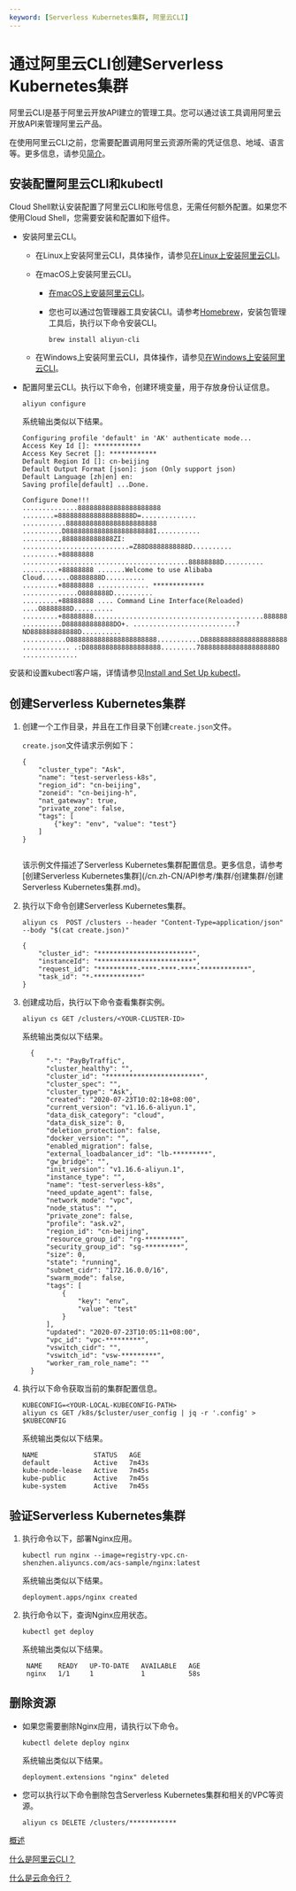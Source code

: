 ```yaml
---
keyword: [Serverless Kubernetes集群, 阿里云CLI]
---
```


# 通过阿里云CLI创建Serverless Kubernetes集群

阿里云CLI是基于阿里云开放API建立的管理工具。您可以通过该工具调用阿里云开放API来管理阿里云产品。

在使用阿里云CLI之前，您需要配置调用阿里云资源所需的凭证信息、地域、语言等。更多信息，请参见[简介]()。

## 安装配置阿里云CLI和kubectl

Cloud Shell默认安装配置了阿里云CLI和账号信息，无需任何额外配置。如果您不使用Cloud Shell，您需要安装和配置如下组件。

-   安装阿里云CLI。
    -   在Linux上安装阿里云CLI，具体操作，请参见[在Linux上安装阿里云CLI]()。
    -   在macOS上安装阿里云CLI。
        -   [在macOS上安装阿里云CLI]()。
        -   您也可以通过包管理器工具安装CLI。请参考[Homebrew](https://brew.sh/)，安装包管理工具后，执行以下命令安装CLI。

            ```
            brew install aliyun-cli
            ```

    -   在Windows上安装阿里云CLI，具体操作，请参见[在Windows上安装阿里云CLI]()。
-   配置阿里云CLI。执行以下命令，创建环境变量，用于存放身份认证信息。

    ```
    aliyun configure
    ```

    系统输出类似以下结果。

    ```
    Configuring profile 'default' in 'AK' authenticate mode...
    Access Key Id []: ************
    Access Key Secret []: ************
    Default Region Id []: cn-beijing
    Default Output Format [json]: json (Only support json)
    Default Language [zh|en] en:
    Saving profile[default] ...Done.
    
    Configure Done!!!
    ..............888888888888888888888 ........=8888888888888888888D=..............
    ...........88888888888888888888888 ..........D8888888888888888888888I...........
    .........,8888888888888ZI: ...........................=Z88D8888888888D..........
    .........+88888888 ..........................................88888888D..........
    .........+88888888 .......Welcome to use Alibaba Cloud.......O8888888D..........
    .........+88888888 ............. ************* ..............O8888888D..........
    .........+88888888 .... Command Line Interface(Reloaded) ....O8888888D..........
    .........+88888888...........................................88888888D..........
    ..........D888888888888DO+. ..........................?ND888888888888D..........
    ...........O8888888888888888888888...........D8888888888888888888888=...........
    ............ .:D8888888888888888888.........78888888888888888888O ..............                    
    ```


安装和设置kubectl客户端，详情请参见[Install and Set Up kubectl](https://kubernetes.io/docs/tasks/tools/install-kubectl/)。

## 创建Serverless Kubernetes集群

1.  创建一个工作目录，并且在工作目录下创建`create.json`文件。

    `create.json`文件请求示例如下：

    ```
    {
        "cluster_type": "Ask",
        "name": "test-serverless-k8s",
        "region_id": "cn-beijing",
        "zoneid": "cn-beijing-h",
        "nat_gateway": true,
        "private_zone": false,
        "tags": [
            {"key": "env", "value": "test"}
        ]
    }
                            
    ```

    该示例文件描述了Serverless Kubernetes集群配置信息。更多信息，请参考[创建Serverless Kubernetes集群](/cn.zh-CN/API参考/集群/创建集群/创建Serverless Kubernetes集群.md)。

2.  执行以下命令创建Serverless Kubernetes集群。

    ```
    aliyun cs  POST /clusters --header "Content-Type=application/json" --body "$(cat create.json)"                       
    ```

    ```
    {
        "cluster_id": "************************",
        "instanceId": "************************",
        "request_id": "**********-****-****-****-************",
        "task_id": "*-************"
    }
    ```

3.  创建成功后，执行以下命令查看集群实例。

    ```
    aliyun cs GET /clusters/<YOUR-CLUSTER-ID>                    
    ```

    系统输出类似以下结果。

    ```
      {
          "-": "PayByTraffic",
          "cluster_healthy": "",
          "cluster_id": "************************",
          "cluster_spec": "",
          "cluster_type": "Ask",
          "created": "2020-07-23T10:02:18+08:00",
          "current_version": "v1.16.6-aliyun.1",
          "data_disk_category": "cloud",
          "data_disk_size": 0,
          "deletion_protection": false,
          "docker_version": "",
          "enabled_migration": false,
          "external_loadbalancer_id": "lb-*********",
          "gw_bridge": "",
          "init_version": "v1.16.6-aliyun.1",
          "instance_type": "",
          "name": "test-serverless-k8s",
          "need_update_agent": false,
          "network_mode": "vpc",
          "node_status": "",
          "private_zone": false,
          "profile": "ask.v2",
          "region_id": "cn-beijing",
          "resource_group_id": "rg-*********",
          "security_group_id": "sg-*********",
          "size": 0,
          "state": "running",
          "subnet_cidr": "172.16.0.0/16",
          "swarm_mode": false,
          "tags": [
              {
                  "key": "env",
                  "value": "test"
              }
          ],
          "updated": "2020-07-23T10:05:11+08:00",
          "vpc_id": "vpc-*********",
          "vswitch_cidr": "",
          "vswitch_id": "vsw-*********",
          "worker_ram_role_name": ""
      }   
    ```

4.  执行以下命令获取当前的集群配置信息。

    ```
    KUBECONFIG=<YOUR-LOCAL-KUBECONFIG-PATH>
    aliyun cs GET /k8s/$cluster/user_config | jq -r '.config' > $KUBECONFIG
    ```

    系统输出类似以下结果。

    ```
    NAME              STATUS   AGE
    default           Active   7m43s
    kube-node-lease   Active   7m45s
    kube-public       Active   7m45s
    kube-system       Active   7m45s
    ```


## 验证Serverless Kubernetes集群

1.  执行命令以下，部署Nginx应用。

    ```
    kubectl run nginx --image=registry-vpc.cn-shenzhen.aliyuncs.com/acs-sample/nginx:latest
    ```

    系统输出类似以下结果。

    ```
    deployment.apps/nginx created
    ```

2.  执行命令以下，查询Nginx应用状态。

    ```
    kubectl get deploy
    ```

    系统输出类似以下结果。

    ```
     NAME    READY   UP-TO-DATE   AVAILABLE   AGE
     nginx   1/1     1            1           58s
    ```


## 删除资源

-   如果您需要删除Nginx应用，请执行以下命令。

    ```
    kubectl delete deploy nginx
    ```

    系统输出类似以下结果。

    ```
    deployment.extensions "nginx" deleted
    ```

-   您可以执行以下命令删除包含Serverless Kubernetes集群和相关的VPC等资源。

    ```
    aliyun cs DELETE /clusters/************
    ```


[概述](/cn.zh-CN/通过CLI使用容器服务/概述.md)

[什么是阿里云CLI？]()

[什么是云命令行？]()

